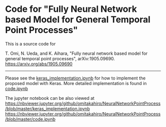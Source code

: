 # Code for "Fully Neural Network based Model for General Temporal Point Processes"

This is a source code for

T. Omi, N. Ueda, and K. Aihara, "Fully neural network based model for general temporal point processes", arXiv:1905.09690.
https://arxiv.org/abs/1905.09690

***


Please see the [keras_implementation.ipynb](https://github.com/omitakahiro/NeuralNetworkPointProcess/blob/master/keras_implementation.ipynb) for how to implement the proposed model with Keras. More detailed implementation is found in [code.ipynb](https://github.com/omitakahiro/NeuralNetworkPointProcess/blob/master/code.ipynb)

The jupyter notebook can be also viewed at https://nbviewer.jupyter.org/github/omitakahiro/NeuralNetworkPointProcess/blob/master/keras_implementation.ipynb
https://nbviewer.jupyter.org/github/omitakahiro/NeuralNetworkPointProcess/blob/master/code.ipynb
